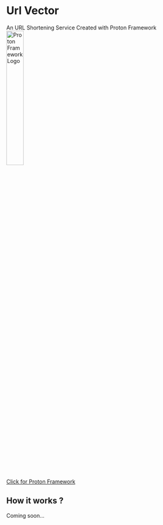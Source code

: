 
# Url Vector
An URL Shortening Service Created with Proton Framework <br>
<img src="http://proton.aksoylu.space/view/assets/img/logo.png" alt="Proton Framework Logo" width="30%"/>
<br>
<a href="http://proton.aksoylu.space">Click for Proton Framework</a>

## How it works ?
Coming soon...